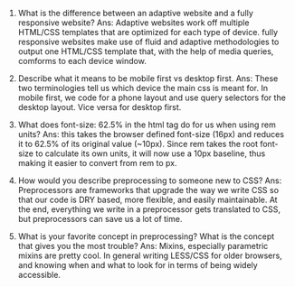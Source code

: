 1. What is the difference between an adaptive website and a fully responsive website? 
    Ans: Adaptive websites work off multiple HTML/CSS templates that are optimized 
    for each type of device. fully responsive websites make use of fluid and adaptive 
    methodologies to output one HTML/CSS template that, with the help of media 
    queries, comforms to each device window.

2. Describe what it means to be mobile first vs desktop first.
    Ans: These two terminologies tell us which device the main css is meant for.
    In mobile first, we code for a phone layout and use query selectors for the 
    desktop layout. Vice versa for desktop first.


3. What does font-size: 62.5% in the html tag do for us when using rem units?
    Ans: this takes the browser defined font-size (16px) and reduces it to 62.5% of 
    its original value (~10px). Since rem takes the root font-size to calculate its 
    own units, it will now use a 10px baseline, thus making it easier to convert from 
    rem to px.

4. How would you describe preprocessing to someone new to CSS?
    Ans: Preprocessors are frameworks that upgrade the way we write 
    CSS so that our code is DRY based, more flexible, and easily maintainable. 
    At the end, everything we write in a preprocessor gets translated to CSS, 
    but preprocessors can save us a lot of time.

5. What is your favorite concept in preprocessing? What is the concept that gives you the most trouble?
    Ans: Mixins, especially parametric mixins are pretty cool. In general writing
    LESS/CSS for older browsers, and knowing when and what to look for in terms of 
    being widely accessible.